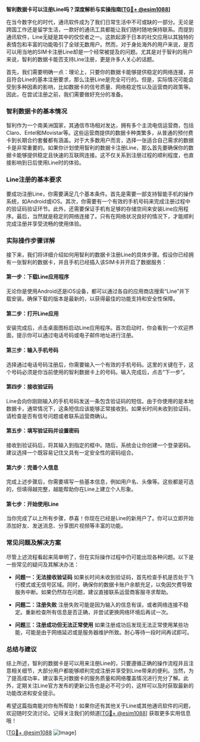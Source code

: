 **智利数据卡可以注册Line吗？深度解析与实操指南[[TG💪+ @esim1088](https://t.me/s/esim1088)]**

在当今数字化的时代，通讯软件成为了我们日常生活中不可或缺的一部分。无论是跨国工作还是留学生活，一款好的通讯工具都能让我们随时随地保持联系。而提到通讯软件，Line无疑是其中的佼佼者之一。这款起源于日本的社交应用以其独特的表情包和丰富的功能吸引了全球无数用户。然而，对于身处海外的用户来说，是否可以用当地的SIM卡注册Line却是一个经常被提及的问题。尤其是对于智利的用户来说，智利的数据卡能否支持Line注册，更是许多人关心的话题。

首先，我们需要明确一点：理论上，只要你的数据卡能够提供稳定的网络连接，并且符合Line的基本注册要求，那么注册Line是完全可行的。但是，实际情况可能会受到多种因素的影响，比如数据卡的信号质量、网络稳定性以及运营商的政策等。因此，在尝试注册之前，我们需要做好充分的准备。

### **智利数据卡的基本情况**

智利作为一个南美洲国家，其通信市场相对发达，拥有多个主流电信运营商，包括Claro、Entel和Movistar等。这些运营商提供的数据卡种类繁多，从普通的预付费卡到长期合约套餐都有涵盖。对于大多数用户而言，选择一张适合自己需求的数据卡是非常重要的。如果你计划使用智利的数据卡注册Line，那么首先要确保你的数据卡能够提供稳定且快速的互联网连接。这不仅关系到注册过程的顺利程度，也直接影响到日后使用Line时的体验。

### **Line注册的基本要求**

要成功注册Line，你需要满足几个基本条件。首先是需要一部支持智能手机的操作系统，如Android或iOS。其次，你需要有一个有效的手机号码来完成注册过程中的验证码验证环节。此外，还需要保证手机有足够的存储空间来安装Line应用程序。最后，当然就是稳定的网络连接了。只有在网络状况良好的情况下，才能顺利完成注册并享受流畅的使用体验。

### **实际操作步骤详解**

接下来，我们将详细介绍如何用智利的数据卡注册Line的具体步骤。假设你已经拥有一张智利的数据卡，并且手机已经插入该SIM卡并开启了数据服务：

#### **第一步：下载Line应用程序**
无论你是使用Android还是iOS设备，都可以通过各自的应用商店搜索“Line”并下载安装。确保下载的版本是最新的，以获得最佳的功能支持和安全性保障。

#### **第二步：打开Line应用**
安装完成后，点击桌面图标启动Line应用程序。首次启动时，你会看到一个欢迎界面，提示你可以通过电话号码或电子邮件地址进行注册。

#### **第三步：输入手机号码**
选择通过电话号码注册后，你需要输入一个有效的手机号码。这里的关键在于，这个号码必须是你当前使用的智利数据卡上的号码。输入完成后，点击“下一步”。

#### **第四步：接收验证码**
Line会向你刚刚输入的手机号码发送一条包含验证码的短信。由于你使用的是本地数据卡，通常情况下，这条短信应该能够正常接收到。如果长时间未收到验证码，请检查是否有信号问题或者联系运营商确认。

#### **第五步：填写验证码并设置密码**
接收到验证码后，将其输入到指定的框中。随后，系统会让你创建一个登录密码。建议选择一个既容易记住又具有一定安全性的密码组合。

#### **第六步：完善个人信息**
完成上述步骤后，你需要填写一些基本信息，例如用户名、头像等。这些都是可选的，但填得越完整，越能帮助你在Line上建立个人形象。

#### **第七步：开始使用Line**
当你完成了以上所有步骤，恭喜！你现在已经是Line的新用户了。你可以立即开始添加好友、发送消息、分享图片视频等丰富的功能。

### **常见问题及解决方案**

尽管上述流程看起来简单明了，但在实际操作过程中仍可能出现各种问题。以下是一些常见的疑问及其解决办法：

- **问题一：无法接收验证码**
  如果长时间未收到验证码，首先检查手机是否处于飞行模式或无信号区域。同时，确保你的数据卡账户余额充足，以免因欠费导致服务中断。如果仍然存在问题，建议直接联系运营商客服寻求帮助。

- **问题二：注册失败**
  注册失败可能是因为输入的信息有误，或者网络连接不稳定。重新检查所有信息是否正确，并尝试更换网络环境后再试一次。

- **问题三：注册成功但无法正常使用**
  如果注册成功后发现无法正常使用某些功能，可能是由于网络延迟或是服务器维护所致。耐心等待一段时间再试即可。

### **总结与建议**

综上所述，智利的数据卡是可以用来注册Line的，只要遵循正确的操作流程并且注意相关细节，大部分用户都能够顺利完成注册并享受到Line带来的便利。当然，为了提高成功率，建议事先对数据卡的服务质量和网络覆盖情况进行充分了解。此外，定期关注Line官方发布的更新公告也是必不可少的，这样可以及时获取最新的功能改进和安全提示。

希望这篇指南能对你有所帮助！如果你还有其他关于Line或其他通讯软件的问题，欢迎随时交流讨论。记得关注我们的频道[[TG💪+ @esim1088](https://t.me/s/esim1088)] 获取更多实用信息哦！

[[TG💪+ @esim1088](https://t.me/s/esim1088) ![Image](https://i.postimg.cc/4NQfJmqS/Snipaste-2025-05-13-00-14-12.png)]